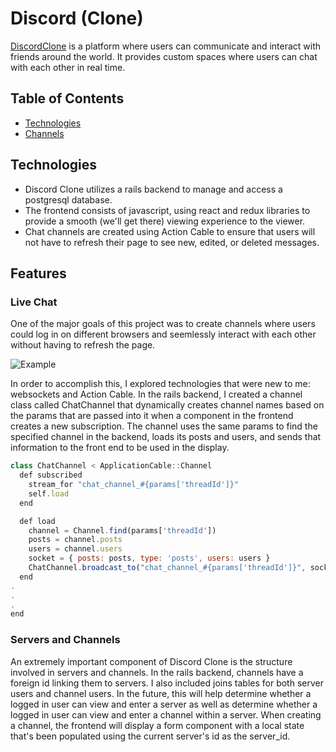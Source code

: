 # Discord (Clone)

[DiscordClone](https://discord-kevin.herokuapp.com/#/login) is a platform where users can communicate and interact with friends around the world. It provides custom spaces where users can chat with each other in real time.

## Table of Contents
+ [Technologies](#technologies)
+ [Channels](#channels)

## Technologies
+ Discord Clone utilizes a rails backend to manage and access a postgresql database.
+ The frontend consists of javascript, using react and redux libraries to provide a smooth (we'll get there) viewing experience to the viewer.
+ Chat channels are created using Action Cable to ensure that users will not have to refresh their page to see new, edited, or deleted messages.

## Features
### Live Chat
One of the major goals of this project was to create channels where users could log in on different browsers and seemlessly interact with each other without having to refresh the page.

![Example](https://media.giphy.com/media/gsT6yrko5bIKu84UyZ/giphy.gif)

In order to accomplish this, I explored technologies that were new to me: websockets and Action Cable. In the rails backend, I created a channel class called ChatChannel that dynamically creates channel names based on the params that are passed into it when a component in the frontend creates a new subscription. The channel uses the same params to find the specified channel in the backend, loads its posts and users, and sends that information to the front end to be used in the display.

```javascript
class ChatChannel < ApplicationCable::Channel
  def subscribed
    stream_for "chat_channel_#{params['threadId']}"
    self.load
  end

  def load
    channel = Channel.find(params['threadId'])
    posts = channel.posts
    users = channel.users
    socket = { posts: posts, type: 'posts', users: users }
    ChatChannel.broadcast_to("chat_channel_#{params['threadId']}", socket)
  end
.
.
.
end
```
### Servers and Channels
An extremely important component of Discord Clone is the structure involved in servers and channels. In the rails backend, channels have a foreign id linking them to servers. I also included joins tables for both server users and channel users. In the future, this will help determine whether a logged in user can view and enter a server as well as determine whether a logged in user can view and enter a channel within a server. When creating a channel, the frontend will display a form component with a local state that's been populated using the current server's id as the server_id.

